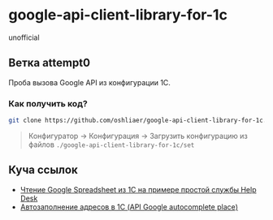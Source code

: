 # google-api-client-library-for-1c
unofficial

## Ветка attempt0
Проба вызова Google API из конфигурации 1С.

### Как получить код?

```sh
git clone https://github.com/oshliaer/google-api-client-library-for-1c.git --branch attempt0
```

> Конфигуратор -> Конфигурация -> Загрузить конфигурацию из файлов `./google-api-client-library-for-1c/set`

## Куча ссылок
 * [Чтение Google Spreadsheet из 1C на примере простой службы Help Desk](http://fixin.com.ru/articles/1s8_google_doc/article.htm)
 * [Автозаполнение адресов в 1С (API Google autocomplete place)](http://1cworks.com/web1c/%D0%90%D0%B2%D1%82%D0%BE%D0%B7%D0%B0%D0%BF%D0%BE%D0%BB%D0%BD%D0%B5%D0%BD%D0%B8%D0%B5-%D0%B0%D0%B4%D1%80%D0%B5%D1%81%D0%BE%D0%B2-%D0%B2-1%D0%A1-API-Google-autocomplete-place)
